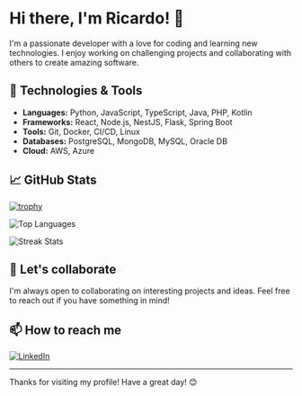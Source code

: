 # Hi there, I'm Ricardo! 👋

I'm a passionate developer with a love for coding and learning new technologies. I enjoy working on challenging projects and collaborating with others to create amazing software.

## 🔧 Technologies & Tools

- **Languages:** Python, JavaScript, TypeScript, Java, PHP, Kotlin
- **Frameworks:** React, Node.js, NestJS, Flask, Spring Boot
- **Tools:** Git, Docker, CI/CD, Linux
- **Databases:** PostgreSQL, MongoDB, MySQL, Oracle DB
- **Cloud:** AWS, Azure

## 📈 GitHub Stats
[![trophy](https://github-profile-trophy.vercel.app/?username=Ricar8o&theme=radical&title=-Stars,-Followers)](https://github.com/ryo-ma/github-profile-trophy)

![Top Languages](https://github-readme-stats.vercel.app/api/top-langs/?username=Ricar8o&layout=compact&theme=radical)

![Streak Stats](https://github-readme-streak-stats.herokuapp.com/?user=Ricar8o&theme=radical)

## 🤝 Let's collaborate

I'm always open to collaborating on interesting projects and ideas. Feel free to reach out if you have something in mind!


## 📫 How to reach me

[![LinkedIn](https://img.shields.io/badge/LinkedIn-0A66C2?style=flat&logo=linkedin&logoColor=white)](https://www.linkedin.com/in/andrés-ricardo-martínez-díaz-21a3491a0/)

---

Thanks for visiting my profile! Have a great day! 😊

<!--
**Ricar8o/Ricar8o** is a ✨ _special_ ✨ repository because its `README.md` (this file) appears on your GitHub profile.

Here are some ideas to get you started:

- 🔭 I’m currently working on ...
- 🌱 I’m currently learning ...
- 👯 I’m looking to collaborate on ...
- 🤔 I’m looking for help with ...
- 💬 Ask me about ...
- 📫 How to reach me: ...
- 😄 Pronouns: ...
- ⚡ Fun fact: ...
-->
